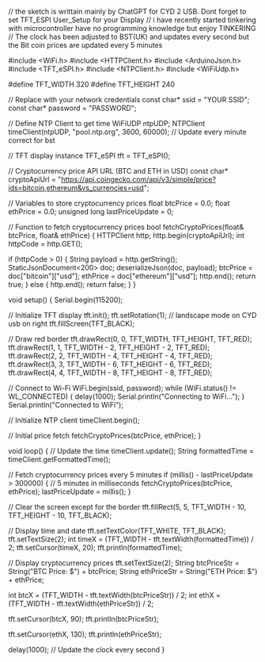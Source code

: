 // the sketch is writtain mainly by ChatGPT for CYD 2 USB. Dont forget to set TFT_ESPI User_Setup for your Display
// i have recently started tinkering with microcontroller have no programming knowledge but enjoy TINKERING
// The clock has been adjusted to BST(UK) and updates every second but the Bit coin prices are updated every 5 minutes

#include <WiFi.h>
#include <HTTPClient.h>
#include <ArduinoJson.h>
#include <TFT_eSPI.h>
#include <NTPClient.h>
#include <WiFiUdp.h>

#define TFT_WIDTH 320
#define TFT_HEIGHT 240

// Replace with your network credentials
const char* ssid = "YOUR SSID";
const char* password = "PASSWORD";

// Define NTP Client to get time
WiFiUDP ntpUDP;
NTPClient timeClient(ntpUDP, "pool.ntp.org", 3600, 60000); // Update every minute correct for bst

// TFT display instance
TFT_eSPI tft = TFT_eSPI();

// Cryptocurrency price API URL (BTC and ETH in USD)
const char* cryptoApiUrl = "https://api.coingecko.com/api/v3/simple/price?ids=bitcoin,ethereum&vs_currencies=usd";

// Variables to store cryptocurrency prices
float btcPrice = 0.0;
float ethPrice = 0.0;
unsigned long lastPriceUpdate = 0;

// Function to fetch cryptocurrency prices
bool fetchCryptoPrices(float& btcPrice, float& ethPrice) {
  HTTPClient http;
  http.begin(cryptoApiUrl);
  int httpCode = http.GET();

  if (httpCode > 0) {
    String payload = http.getString();
    StaticJsonDocument<200> doc;
    deserializeJson(doc, payload);
    btcPrice = doc["bitcoin"]["usd"];
    ethPrice = doc["ethereum"]["usd"];
    http.end();
    return true;
  } else {
    http.end();
    return false;
  }
}

void setup() {
  Serial.begin(115200);

  // Initialize TFT display
  tft.init();
  tft.setRotation(1); // landscape mode on CYD usb on right
  tft.fillScreen(TFT_BLACK);

  // Draw red border
  tft.drawRect(0, 0, TFT_WIDTH, TFT_HEIGHT, TFT_RED);
  tft.drawRect(1, 1, TFT_WIDTH - 2, TFT_HEIGHT - 2, TFT_RED);
  tft.drawRect(2, 2, TFT_WIDTH - 4, TFT_HEIGHT - 4, TFT_RED);
  tft.drawRect(3, 3, TFT_WIDTH - 6, TFT_HEIGHT - 6, TFT_RED);
  tft.drawRect(4, 4, TFT_WIDTH - 8, TFT_HEIGHT - 8, TFT_RED);

  // Connect to Wi-Fi
  WiFi.begin(ssid, password);
  while (WiFi.status() != WL_CONNECTED) {
    delay(1000);
    Serial.println("Connecting to WiFi...");
  }
  Serial.println("Connected to WiFi");

  // Initialize NTP client
  timeClient.begin();

  // Initial price fetch
  fetchCryptoPrices(btcPrice, ethPrice);
}

void loop() {
  // Update the time
  timeClient.update();
  String formattedTime = timeClient.getFormattedTime();

  // Fetch cryptocurrency prices every 5 minutes
  if (millis() - lastPriceUpdate > 300000) { // 5 minutes in milliseconds
    fetchCryptoPrices(btcPrice, ethPrice);
    lastPriceUpdate = millis();
  }

  // Clear the screen except for the border
  tft.fillRect(5, 5, TFT_WIDTH - 10, TFT_HEIGHT - 10, TFT_BLACK);

  // Display time and date
  tft.setTextColor(TFT_WHITE, TFT_BLACK);
  tft.setTextSize(2);
  int timeX = (TFT_WIDTH - tft.textWidth(formattedTime)) / 2;
  tft.setCursor(timeX, 20);
  tft.println(formattedTime);

  // Display cryptocurrency prices
  tft.setTextSize(2);
  String btcPriceStr = String("BTC Price: $") + btcPrice;
  String ethPriceStr = String("ETH Price: $") + ethPrice;

  int btcX = (TFT_WIDTH - tft.textWidth(btcPriceStr)) / 2;
  int ethX = (TFT_WIDTH - tft.textWidth(ethPriceStr)) / 2;

  tft.setCursor(btcX, 90);
  tft.println(btcPriceStr);

  tft.setCursor(ethX, 130);
  tft.println(ethPriceStr);

  delay(1000); // Update the clock every second
}

